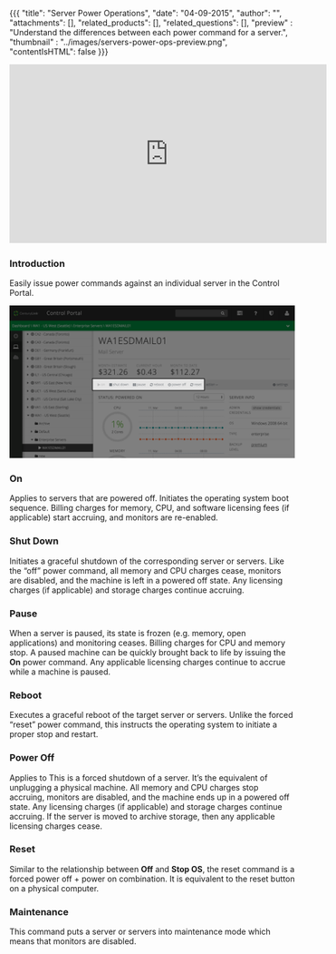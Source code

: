 {{{
  "title": "Server Power Operations",
  "date": "04-09-2015",
  "author": "",
  "attachments": [],
  "related_products": [],
  "related_questions": [],
  "preview" : "Understand the differences between each power command for a server.",
  "thumbnail" : "../images/servers-power-ops-preview.png",
  "contentIsHTML": false
}}}

<iframe width="560" height="315" src="https://www.youtube.com/embed/ScVa998pY2s?rel=0&amp;showinfo=0" frameborder="0" allowfullscreen></iframe>

### Introduction

Easily issue power commands against an individual server in the Control Portal.

![Server power operations on CenturyLink Cloud](../images/servers-power-ops.png)

### On

Applies to servers that are powered off. Initiates the operating system boot sequence. Billing charges for memory, CPU, and software licensing fees (if applicable) start accruing, and monitors are re-enabled.

### Shut Down

Initiates a graceful shutdown of the corresponding server or servers. Like the “off” power command, all memory and CPU charges cease, monitors are disabled, and the machine is left in a powered off state. Any licensing charges (if applicable) and storage charges continue accruing.

### Pause

When a server is paused, its state is frozen (e.g. memory, open applications) and monitoring ceases. Billing charges for CPU and memory stop. A paused machine can be quickly brought back to life by issuing the **On** power command. Any applicable licensing charges continue to accrue while a machine is paused.

### Reboot

Executes a graceful reboot of the target server or servers. Unlike the forced “reset” power command, this instructs the operating system to initiate a proper stop and restart.

### Power Off

Applies to This is a forced shutdown of a server. It’s the equivalent of unplugging a physical machine. All memory and CPU charges stop accruing, monitors are disabled, and the machine ends up in a powered off state. Any licensing charges (if applicable) and storage charges continue accruing. If the server is moved to archive storage, then any applicable licensing charges cease.

### Reset

Similar to the relationship between **Off** and **Stop OS**, the reset command is a forced power off + power on combination. It is equivalent to the reset button on a physical computer.

### Maintenance

This command puts a server or servers into maintenance mode which means that monitors are disabled.
